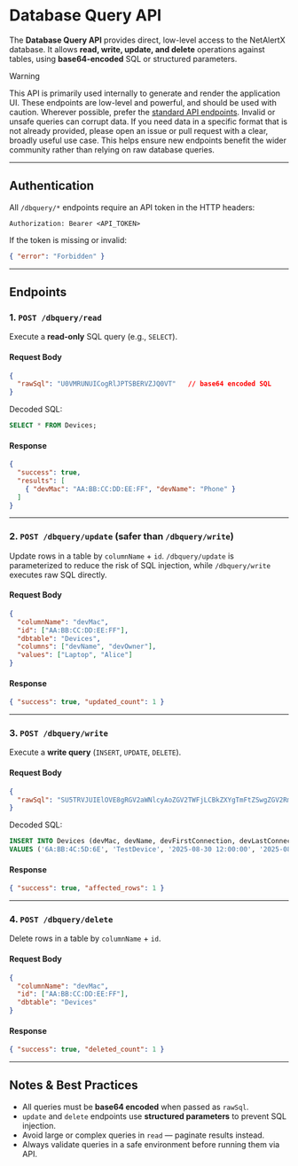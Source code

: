 # Database Query API

The **Database Query API** provides direct, low-level access to the NetAlertX database. It allows **read, write, update, and delete** operations against tables, using **base64-encoded** SQL or structured parameters.

> [!Warning] 
> This API is primarily used internally to generate and render the application UI. These endpoints are low-level and powerful, and should be used with caution. Wherever possible, prefer the [standard API endpoints](API.md). Invalid or unsafe queries can corrupt data.
> If you need data in a specific format that is not already provided, please open an issue or pull request with a clear, broadly useful use case. This helps ensure new endpoints benefit the wider community rather than relying on raw database queries.

---

## Authentication

All `/dbquery/*` endpoints require an API token in the HTTP headers:

```http
Authorization: Bearer <API_TOKEN>
```

If the token is missing or invalid:

```json
{ "error": "Forbidden" }
```

---

## Endpoints

### 1. `POST /dbquery/read`

Execute a **read-only** SQL query (e.g., `SELECT`).

#### Request Body

```json
{
  "rawSql": "U0VMRUNUICogRlJPTSBERVZJQ0VT"   // base64 encoded SQL
}
```

Decoded SQL:

```sql
SELECT * FROM Devices;
```

#### Response

```json
{
  "success": true,
  "results": [
    { "devMac": "AA:BB:CC:DD:EE:FF", "devName": "Phone" }
  ]
}
```

---

### 2. `POST /dbquery/update` (safer than `/dbquery/write`)

Update rows in a table by `columnName` + `id`. `/dbquery/update` is parameterized to reduce the risk of SQL injection, while `/dbquery/write` executes raw SQL directly.

#### Request Body

```json
{
  "columnName": "devMac",
  "id": ["AA:BB:CC:DD:EE:FF"],
  "dbtable": "Devices",
  "columns": ["devName", "devOwner"],
  "values": ["Laptop", "Alice"]
}
```

#### Response

```json
{ "success": true, "updated_count": 1 }
```

---

### 3. `POST /dbquery/write`

Execute a **write query** (`INSERT`, `UPDATE`, `DELETE`).

#### Request Body

```json
{
  "rawSql": "SU5TRVJUIElOVE8gRGV2aWNlcyAoZGV2TWFjLCBkZXYgTmFtZSwgZGV2Rmlyc3RDb25uZWN0aW9uLCBkZXZMYXN0Q29ubmVjdGlvbiwgZGV2TGFzdElQKSBWQUxVRVMgKCc2QTpCQjo0Qzo1RDo2RTonLCAnVGVzdERldmljZScsICcyMDI1LTA4LTMwIDEyOjAwOjAwJywgJzIwMjUtMDgtMzAgMTI6MDA6MDAnLCAnMTAuMC4wLjEwJyk="
}

```

Decoded SQL:

```sql
INSERT INTO Devices (devMac, devName, devFirstConnection, devLastConnection, devLastIP)
VALUES ('6A:BB:4C:5D:6E', 'TestDevice', '2025-08-30 12:00:00', '2025-08-30 12:00:00', '10.0.0.10');

```

#### Response

```json
{ "success": true, "affected_rows": 1 }
```


---

### 4. `POST /dbquery/delete`

Delete rows in a table by `columnName` + `id`.

#### Request Body

```json
{
  "columnName": "devMac",
  "id": ["AA:BB:CC:DD:EE:FF"],
  "dbtable": "Devices"
}
```

#### Response

```json
{ "success": true, "deleted_count": 1 }
```

---

## Notes & Best Practices

* All queries must be **base64 encoded** when passed as `rawSql`.
* `update` and `delete` endpoints use **structured parameters** to prevent SQL injection.
* Avoid large or complex queries in `read` — paginate results instead.
* Always validate queries in a safe environment before running them via API.
